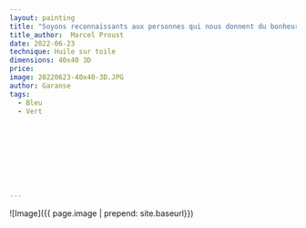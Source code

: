 ```yaml
---
layout: painting
title: "Soyons reconnaissants aux personnes qui nous donnent du bonheur ; elles sont les charmants jardiniers par qui nos âmes sont fleuries."
title_author:  Marcel Proust                                                          
date: 2022-06-23
technique: Huile sur toile 
dimensions: 40x40 3D
price: 
image: 20220623-40x40-3D.JPG
author: Garanse
tags:
  - Bleu
  - Vert
  
  
  
  
  
  
  
  
  
---
```

![Image]({{ page.image | prepend: site.baseurl}})

